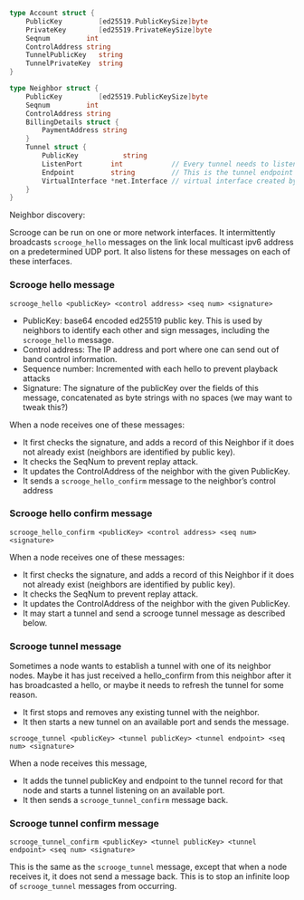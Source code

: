 ```go
type Account struct {
	PublicKey         [ed25519.PublicKeySize]byte
	PrivateKey        [ed25519.PrivateKeySize]byte
	Seqnum         int
	ControlAddress string
	TunnelPublicKey   string
	TunnelPrivateKey  string
}

type Neighbor struct {
	PublicKey         [ed25519.PublicKeySize]byte
	Seqnum         int
	ControlAddress string
	BillingDetails struct {
		PaymentAddress string
	}
	Tunnel struct {
		PublicKey           string
		ListenPort       int            // Every tunnel needs to listen on a different port
		Endpoint         string         // This is the tunnel endpoint on the Neighbor
		VirtualInterface *net.Interface // virtual interface created by the tunnel
	}
}
```

Neighbor discovery:

Scrooge can be run on one or more network interfaces. It intermittently broadcasts `scrooge_hello` messages on the link local multicast ipv6 address on a predetermined UDP port. It also listens for these messages on each of these interfaces.

### Scrooge hello message

`scrooge_hello <publicKey> <control address> <seq num> <signature>`

- PublicKey: base64 encoded ed25519 public key. This is used by neighbors to identify each other and sign messages, including the `scrooge_hello` message.
- Control address: The IP address and port where one can send out of band control information.
- Sequence number: Incremented with each hello to prevent playback attacks
- Signature: The signature of the publicKey over the fields of this message, concatenated as byte strings with no spaces (we may want to tweak this?)

When a node receives one of these messages: 
- It first checks the signature, and adds a record of this Neighbor if it does not already exist (neighbors are identified by public key). 
- It checks the SeqNum to prevent replay attack.
- It updates the ControlAddress of the neighbor with the given PublicKey.
- It sends a `scrooge_hello_confirm` message to the neighbor’s control address

### Scrooge hello confirm message
`scrooge_hello_confirm <publicKey> <control address> <seq num> <signature>`

When a node receives one of these messages: 
- It first checks the signature, and adds a record of this Neighbor if it does not already exist (neighbors are identified by public key). 
- It checks the SeqNum to prevent replay attack.
- It updates the ControlAddress of the neighbor with the given PublicKey.
- It may start a tunnel and send a scrooge tunnel message as described below.

### Scrooge tunnel message

Sometimes a node wants to establish a tunnel with one of its neighbor nodes. Maybe it has just received a hello_confirm from this neighbor after it has broadcasted a hello, or maybe it needs to refresh the tunnel for some reason.

- It first stops and removes any existing tunnel with the neighbor. 
- It then starts a new tunnel on an available port and sends the message.

`scrooge_tunnel <publicKey> <tunnel publicKey> <tunnel endpoint> <seq num> <signature>`

When a node receives this message,
- It adds the tunnel publicKey and endpoint to the tunnel record for that node and starts a tunnel listening on an available port.
- It then sends a `scrooge_tunnel_confirm` message back.

### Scrooge tunnel confirm message

`scrooge_tunnel_confirm <publicKey> <tunnel publicKey> <tunnel endpoint> <seq num> <signature>`

This is the same as the `scrooge_tunnel` message, except that when a node receives it, it does not send a message back. This is to stop an infinite loop of `scrooge_tunnel` messages from occurring.
